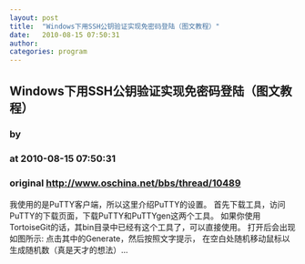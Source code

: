 ```yaml
---
layout: post
title:  "Windows下用SSH公钥验证实现免密码登陆（图文教程）"
date:   2010-08-15 07:50:31
author: 
categories: program
---
```


## Windows下用SSH公钥验证实现免密码登陆（图文教程）
### by 
### at 2010-08-15 07:50:31
### original <http://www.oschina.net/bbs/thread/10489>

我使用的是PuTTY客户端，所以这里介绍PuTTY的设置。 首先下载工具，访问PuTTY的下载页面，下载PuTTY和PuTTYgen这两个工具。 如果你使用TortoiseGit的话，其bin目录中已经有这个工具了，可以直接使用。 打开后会出现如图所示: 点击其中的Generate，然后按照文字提示， 在空白处随机移动鼠标以生成随机数（真是天才的想法）...